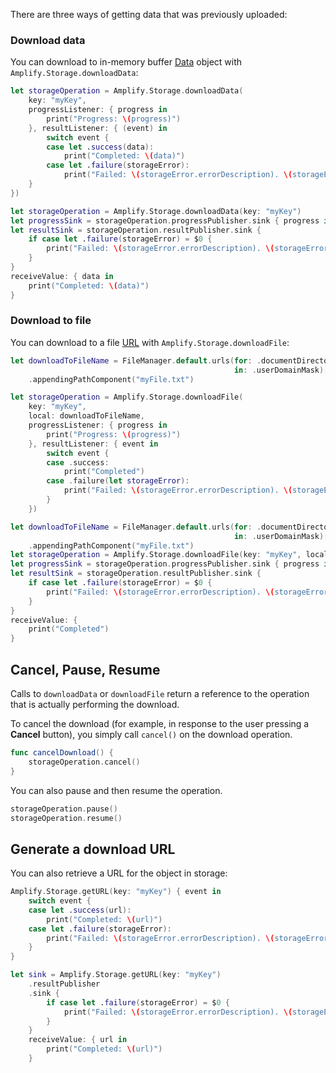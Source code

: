 There are three ways of getting data that was previously uploaded:

### Download data

You can download to in-memory buffer [Data](https://developer.apple.com/documentation/foundation/data) object with `Amplify.Storage.downloadData`:

<amplify-block-switcher>

<amplify-block name="Listener (iOS 11+)">

```swift
let storageOperation = Amplify.Storage.downloadData(
    key: "myKey", 
    progressListener: { progress in
        print("Progress: \(progress)")
    }, resultListener: { (event) in
        switch event {
        case let .success(data):
            print("Completed: \(data)")
        case let .failure(storageError):
            print("Failed: \(storageError.errorDescription). \(storageError.recoverySuggestion)")
    }
})
```

</amplify-block>

<amplify-block name="Combine (iOS 13+)">

```swift
let storageOperation = Amplify.Storage.downloadData(key: "myKey")
let progressSink = storageOperation.progressPublisher.sink { progress in print("Progress: \(progress)") }
let resultSink = storageOperation.resultPublisher.sink {
    if case let .failure(storageError) = $0 {
        print("Failed: \(storageError.errorDescription). \(storageError.recoverySuggestion)")
    }
}
receiveValue: { data in
    print("Completed: \(data)")
}
```

</amplify-block>

</amplify-block-switcher>

### Download to file

You can download to a file [URL](https://developer.apple.com/documentation/foundation/url) with `Amplify.Storage.downloadFile`:

<amplify-block-switcher>

<amplify-block name="Listener (iOS 11+)">

```swift
let downloadToFileName = FileManager.default.urls(for: .documentDirectory,
                                                  in: .userDomainMask)[0]
    .appendingPathComponent("myFile.txt")

let storageOperation = Amplify.Storage.downloadFile(
    key: "myKey",
    local: downloadToFileName,
    progressListener: { progress in
        print("Progress: \(progress)")
    }, resultListener: { event in
        switch event {
        case .success:
            print("Completed")
        case .failure(let storageError):
            print("Failed: \(storageError.errorDescription). \(storageError.recoverySuggestion)")
        }
    })
```

</amplify-block>

<amplify-block name="Combine (iOS 13+)">

```swift
let downloadToFileName = FileManager.default.urls(for: .documentDirectory,
                                                  in: .userDomainMask)[0]
    .appendingPathComponent("myFile.txt")
let storageOperation = Amplify.Storage.downloadFile(key: "myKey", local: downloadToFileName)
let progressSink = storageOperation.progressPublisher.sink { progress in print("Progress: \(progress)") }
let resultSink = storageOperation.resultPublisher.sink {
    if case let .failure(storageError) = $0 {
        print("Failed: \(storageError.errorDescription). \(storageError.recoverySuggestion)")
    }
}
receiveValue: {
    print("Completed")
}
```

</amplify-block>

</amplify-block-switcher>

## Cancel, Pause, Resume

Calls to `downloadData` or `downloadFile` return a reference to the operation that is actually performing the download.

To cancel the download (for example, in response to the user pressing a **Cancel** button), you simply call `cancel()` on the download operation.

```swift
func cancelDownload() {
    storageOperation.cancel()
}
```

You can also pause and then resume the operation.

```swift
storageOperation.pause()
storageOperation.resume()
```

## Generate a download URL

You can also retrieve a URL for the object in storage:

<amplify-block-switcher>

<amplify-block name="Listener (iOS 11+)">

```swift
Amplify.Storage.getURL(key: "myKey") { event in
    switch event {
    case let .success(url):
        print("Completed: \(url)")
    case let .failure(storageError):
        print("Failed: \(storageError.errorDescription). \(storageError.recoverySuggestion)")
    }
}
```

</amplify-block>

<amplify-block name="Combine (iOS 13+)">

```swift
let sink = Amplify.Storage.getURL(key: "myKey")
    .resultPublisher
    .sink {
        if case let .failure(storageError) = $0 {
            print("Failed: \(storageError.errorDescription). \(storageError.recoverySuggestion)")
        }
    }
    receiveValue: { url in
        print("Completed: \(url)")
    }
```

</amplify-block>

</amplify-block-switcher>
